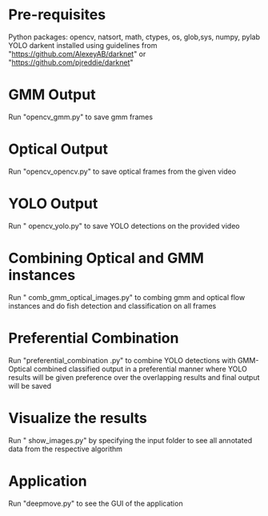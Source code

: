 # Pre-requisites
Python packages: opencv, natsort, math, ctypes, os, glob,sys, numpy, pylab
YOLO darkent installed using guidelines from "https://github.com/AlexeyAB/darknet" or "https://github.com/pjreddie/darknet"
 # GMM Output
Run "opencv_gmm.py" to save gmm frames
# Optical Output
Run "opencv_opencv.py" to save optical frames from the given video
# YOLO Output
Run " opencv_yolo.py" to save YOLO detections on the provided video
# Combining Optical and GMM instances
Run " comb_gmm_optical_images.py" to combing gmm and optical flow instances and do fish detection and classification on all frames
# Preferential Combination
Run "preferential_combination .py" to combine YOLO detections with GMM-Optical combined classified output in a preferential manner where YOLO results will be given preference over the overlapping results and final output will be saved
# Visualize the results
Run " show_images.py" by specifying the input folder to see all annotated data from the respective algorithm
# Application
Run "deepmove.py" to see the GUI of the application
